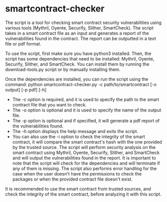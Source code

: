 # smartcontract-checker
The script is a tool for checking smart contract security vulnerabilities using various tools (Mythril, Oyente, Securify, Slither, SmartCheck). The script takes in a smart contract file as an input and generates a report of the vulnerabilities found in the contract. The report can be outputted in a text file or pdf format.

To use the script, first make sure you have python3 installed. Then, the script has some dependencies that need to be installed: Mythril, Oyente, Securify, Slither, and SmartCheck. You can install them by running the download-tools.py script or by manually installing them.

Once the dependencies are installed, you can run the script using the command: 
python smartcontract-checker.py -c path/to/smartcontract [-o output] [-p pdf] [-h]

* The -c option is required, and it is used to specify the path to the smart contract file that you want to check.
* The -o option is optional and it is used to specify the name of the output file.
* The -p option is optional and if specified, it will generate a pdf report of the vulnerabilities found.
* The -h option displays the help message and exits the script.
* You can also use the -i option to check the integrity of the smart contract, it will compare the smart contract's hash with the one provided by the trusted source.
The script will perform security analysis on the smart contract using Mythril, Oyente, Securify, Slither, and SmartCheck and will output the vulnerabilities found in the report. It is important to note that the script will check for the dependencies and will terminate if any of them is missing. The script also performs error handling for the case when the user doesn't have the permissions to check the packages or when the provided contract file doesn't exist.

It is recommended to use the smart contract from trusted sources, and check the integrity of the smart contract, before analyzing it with this script.
